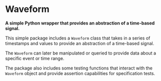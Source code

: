 # Waveform

**A simple Python wrapper that provides an abstraction of a time-based signal.**

This simple package includes a `Waveform` class that takes in a series of timestamps and values to provide an abstraction of a time-based signal.

The `Waveform` can later be manipulated or queried to provide data about a specific event or time range.

The package also includes some testing functions that interact with the `Waveform` object and provide assertion capabilities for specification tests.